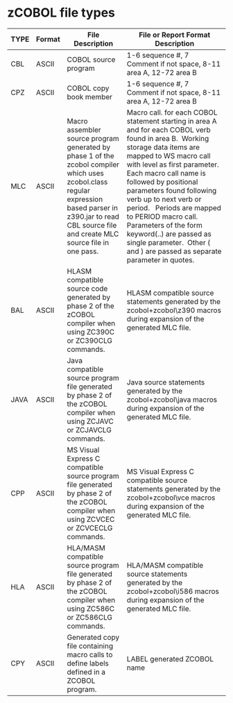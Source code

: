 # zCOBOL file types

TYPE | Format | File Description       | File or Report Format Description
-----|--------|------------------------|---
CBL  | ASCII  | COBOL source program   | 1-6 sequence #, 7 Comment if not space, 8-11 area A, 12-72 area B
CPZ  | ASCII  | COBOL copy book member | 1-6 sequence #, 7 Comment if not space, 8-11 area A, 12-72 area B
MLC  | ASCII  | Macro assembler source program generated by phase 1 of the zcobol compiler which uses zcobol.class regular expression based parser in z390.jar to read CBL source file and create MLC source file in one pass. | Macro call. for each COBOL statement starting in area A and for each COBOL verb found in area B.  Working storage data items are mapped to WS macro call with level as first parameter.  Each macro call name is followed by positional  parameters found following verb up to next verb or period.   Periods are mapped to PERIOD macro call.  Parameters of the form keyword(..) are passed as single parameter.  Other ( and ) are passed as separate parameter in quotes.
BAL  | ASCII  | HLASM compatible source code generated by phase 2 of the zCOBOL compiler when using ZC390C or ZC390CLG commands.|HLASM compatible source statements generated by the zcobol+zcobol\z390 macros during expansion of the generated MLC file.
JAVA | ASCII  | Java compatible source program file generated by phase 2 of the zCOBOL compiler when using ZCJAVC or ZCJAVCLG commands.|Java source statements generated by the zcobol+zcobol\java macros during expansion of the generated MLC file.
CPP  | ASCII  | MS Visual Express C compatible source program file generated by phase 2 of the zCOBOL compiler when using ZCVCEC or ZCVCECLG commands.| MS Visual Express C compatible source statements generated by the zcobol+zcobol\vce macros during expansion of the generated MLC file.
HLA  | ASCII  | HLA/MASM compatible source program file generated by phase 2 of the zCOBOL compiler when using ZC586C or ZC586CLG commands.|HLA/MASM compatible source statements generated by the zcobol+zcobol\i586 macros during expansion of the generated MLC file.
CPY|ASCII|Generated copy file containing macro calls to define labels defined in a ZCOBOL program.| LABEL generated ZCOBOL name
